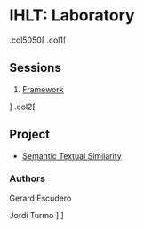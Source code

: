 # IHLT: Laboratory

.col5050[
.col1[
## Sessions

1. [Framework](s1/index.html)

<!--
2. [Document structure](s2/index.html)
-->

<!--
3. [Morphology](s3/index.html)
-->

<!--
4. [Part of Speech](s4/index.html)
-->

<!--
5. [Lexical Semantics](s5/index.html)
-->

<!--
6. [Word Sense Disambiguation](s6/index.html)
-->

<!--
7. [Word Sequences](s7/index.html)
-->

<!--
8. Project
-->

<!--
9. [Parsing](s8/index.html)
-->

<!--
10. [Coreference](s9/index.html)
-->

<!--
11. Project
-->
]
.col2[

<!--
## Blocks

* [Text Level](b1/index.html)

* [Lexical Level](b2/index.html)

* [Sequence Level](b3/index.html)
-->

## Project

* [Semantic Textual Similarity](sts/index.html)

### Authors

Gerard Escudero

Jordi Turmo
]
]
